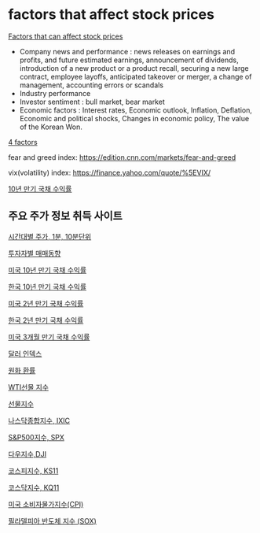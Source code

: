# factors that affect stock prices

[Factors that can affect stock prices](https://www.getsmarteraboutmoney.ca/invest/investment-products/stocks/factors-that-can-affect-stock-prices/)
 - Company news and performance : news releases on earnings and profits, and future estimated earnings, announcement of dividends, introduction of a new product or a product recall, securing a new large contract, employee layoffs, anticipated takeover or merger, a change of management, accounting errors or scandals
 - Industry performance
 - Investor sentiment : bull market, bear market
 - Economic factors : Interest rates, Economic outlook, Inflation, Deflation, Economic and political shocks, Changes in economic policy, The value of the Korean Won.

[4 factors](https://finance.zacks.com/factors-determine-price-stocks-2313.html)

fear and greed index: https://edition.cnn.com/markets/fear-and-greed

vix(volatility) index: https://finance.yahoo.com/quote/%5EVIX/

[10년 만기 국채 수익률](https://kr.investing.com/rates-bonds/u.s.-10-year-bond-yield)

## 주요 주가 정보 취득 사이트

[시간대별 주가, 1분, 10분단위](https://vip.mk.co.kr/newSt/price/minprice.php?stCode=035420)

[투자자별 매매동향](https://open.shinhaninvest.com/goodicyber/mk/1206.jsp?code=005930)

[미국 10년 만기 국채 수익률](https://kr.investing.com/rates-bonds/u.s.-10-year-bond-yield)

[한국 10년 만기 국채 수익률](https://kr.investing.com/rates-bonds/south-korea-10-year-bond-yield)

[미국 2년 만기 국채 수익률](https://kr.investing.com/rates-bonds/u.s.-2-year-bond-yield)

[한국 2년 만기 국채 수익률](https://kr.investing.com/rates-bonds/south-korea-2-year-bond-yield)

[미국 3개월 만기 국채 수익률](https://kr.investing.com/rates-bonds/u.s.-3-month-bond-yield)

[달러 인덱스](https://kr.investing.com/currencies/us-dollar-index)

[원화 환률](https://kr.investing.com/currencies/usd-krw)

[WTI선물 지수](https://kr.investing.com/commodities/crude-oil)

[선물지수](https://kr.investing.com/indices/indices-futures)

[나스닥종합지수, IXIC](https://kr.investing.com/indices/nasdaq-composite)

[S&P500지수, SPX](https://kr.investing.com/indices/us-spx-500)

[다우지수,DJI](https://kr.investing.com/indices/us-30)

[코스피지수, KS11](https://kr.investing.com/indices/kospi)

[코스닥지수, KQ11](https://kr.investing.com/indices/kosdaq)

[미국 소비자물가지수(CPI)](https://kr.investing.com/economic-calendar/cpi-733)

[필라델피아 반도체 지수 (SOX)](https://kr.investing.com/indices/phlx-semiconductor)
